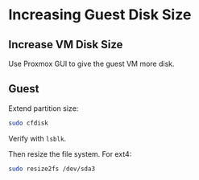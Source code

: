 # Increasing Guest Disk Size

## Increase VM Disk Size

Use Proxmox GUI to give the guest VM more disk.

## Guest

Extend partition size:

```sh
sudo cfdisk
```

Verify with `lsblk`.

Then resize the file system.  For ext4:

```sh
sudo resize2fs /dev/sda3
```
